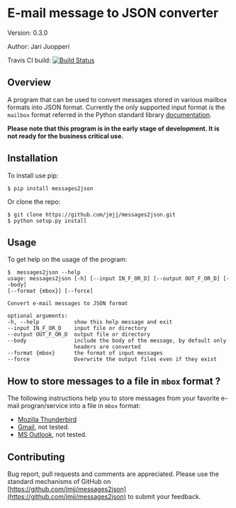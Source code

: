 E-mail message to JSON converter
================================

Version: 0.3.0

Author: Jari Juopperi

Travis CI build: [![Build Status](https://travis-ci.org/jmjj/messages2json.svg?branch=master)](https://travis-ci.org/jmjj/messages2json)


Overview
--------

A program that can be used to convert messages stored in various mailbox formats into JSON format. Currently the only supported input format is the `mailbox` format referred in the Python standard library
[documentation](https://docs.python.org/2/library/mailbox.html#mbox).

**Please note that this program is in the early stage of development. It is not ready for the business critical use.**

Installation
------------

To install use pip:

    $ pip install messages2json


Or clone the repo:

    $ git clone https://github.com/jmjj/messages2json.git
    $ python setup.py install

Usage
-----
To get help on the usage of the program:

    $  messages2json --help
    usage: messages2json [-h] [--input IN_F_OR_D] [--output OUT_F_OR_D] [--body]  
    [--format {mbox}] [--force]

    Convert e-mail messages to JSON format

    optional arguments:
    -h, --help           show this help message and exit
    --input IN_F_OR_D    input file or directory
    --output OUT_F_OR_D  output file or directory
    --body               include the body of the message, by default only
                         headers are converted
    --format {mbox}      the format of input messages
    --force              Overwrite the output files even if they exist

How to store messages to a file in `mbox` format ?
------------------------------------------
The following instructions help you to store messages from your favorite e-mail progran/service into a file in `mbox` format:
   + [Mozilla Thunderbird](https://freeshell.de/~kaosmos/mboximport-en.html)
   +  [Gmail](http://email.about.com/od/gmailtips/fl/How-to-Export-Your-Emails-from-Gmail-As-Mbox-Files.htm), not tested.
   + [MS Outlook](http://www.techhit.com/outlook/convert_outlook_mbox.html), not tested.





Contributing
------------

Bug report, pull requests and comments are appreciated. Please use the standard mechanisms of GitHub on [https://github.com/jmjj/messages2json](https://github.com/jmjj/messages2json) to submit your feedback.
